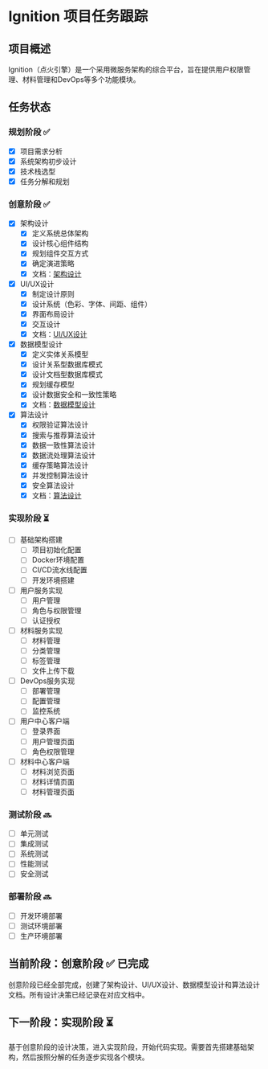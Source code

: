 # Ignition 项目任务跟踪

## 项目概述

Ignition（点火引擎）是一个采用微服务架构的综合平台，旨在提供用户权限管理、材料管理和DevOps等多个功能模块。

## 任务状态

### 规划阶段 ✅

- [x] 项目需求分析
- [x] 系统架构初步设计
- [x] 技术栈选型
- [x] 任务分解和规划

### 创意阶段 ✅

- [x] 架构设计
  - [x] 定义系统总体架构
  - [x] 设计核心组件结构
  - [x] 规划组件交互方式
  - [x] 确定演进策略
  - [x] 文档：[架构设计](./creative/architecturalDesign.md)

- [x] UI/UX设计
  - [x] 制定设计原则
  - [x] 设计系统（色彩、字体、间距、组件）
  - [x] 界面布局设计
  - [x] 交互设计
  - [x] 文档：[UI/UX设计](./creative/uiDesign.md)

- [x] 数据模型设计
  - [x] 定义实体关系模型
  - [x] 设计关系型数据库模式
  - [x] 设计文档型数据库模式
  - [x] 规划缓存模型
  - [x] 设计数据安全和一致性策略
  - [x] 文档：[数据模型设计](./creative/dataModel.md)

- [x] 算法设计
  - [x] 权限验证算法设计
  - [x] 搜索与推荐算法设计
  - [x] 数据一致性算法设计
  - [x] 数据流处理算法设计
  - [x] 缓存策略算法设计
  - [x] 并发控制算法设计
  - [x] 安全算法设计
  - [x] 文档：[算法设计](./creative/algorithmDesign.md)

### 实现阶段 ⏳

- [ ] 基础架构搭建
  - [ ] 项目初始化配置
  - [ ] Docker环境配置
  - [ ] CI/CD流水线配置
  - [ ] 开发环境搭建

- [ ] 用户服务实现
  - [ ] 用户管理
  - [ ] 角色与权限管理
  - [ ] 认证授权

- [ ] 材料服务实现
  - [ ] 材料管理
  - [ ] 分类管理
  - [ ] 标签管理
  - [ ] 文件上传下载

- [ ] DevOps服务实现
  - [ ] 部署管理
  - [ ] 配置管理
  - [ ] 监控系统

- [ ] 用户中心客户端
  - [ ] 登录界面
  - [ ] 用户管理页面
  - [ ] 角色权限管理

- [ ] 材料中心客户端
  - [ ] 材料浏览页面
  - [ ] 材料详情页面
  - [ ] 材料管理页面

### 测试阶段 🔜

- [ ] 单元测试
- [ ] 集成测试
- [ ] 系统测试
- [ ] 性能测试
- [ ] 安全测试

### 部署阶段 🔜

- [ ] 开发环境部署
- [ ] 测试环境部署
- [ ] 生产环境部署

## 当前阶段：创意阶段 ✅ 已完成

创意阶段已经全部完成，创建了架构设计、UI/UX设计、数据模型设计和算法设计文档。所有设计决策已经记录在对应文档中。

## 下一阶段：实现阶段 ⏳

基于创意阶段的设计决策，进入实现阶段，开始代码实现。需要首先搭建基础架构，然后按照分解的任务逐步实现各个模块。 